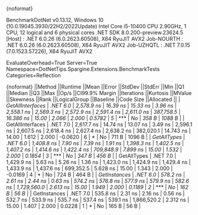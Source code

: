 {noformat}

BenchmarkDotNet v0.13.12, Windows 10 (10.0.19045.3930/22H2/2022Update)
Intel Core i5-10400 CPU 2.90GHz, 1 CPU, 12 logical and 6 physical cores
.NET SDK 8.0.200-preview.23624.5
  [Host]     : .NET 6.0.26 (6.0.2623.60508), X64 RyuJIT AVX2
  Job-NOURTH : .NET 6.0.26 (6.0.2623.60508), X64 RyuJIT AVX2
  Job-UZHQTL : .NET 7.0.15 (7.0.1523.57226), X64 RyuJIT AVX2

EvaluateOverhead=True  Server=True  Namespace=DotNetTips.Spargine.Extensions.BenchmarkTests  
Categories=Reflection  

{noformat}
||Method           ||Runtime  ||Mean       ||Error    ||StdDev   ||StdErr  ||Min        ||Q1         ||Median     ||Q3         ||Max        ||Op/s        ||CI99.9% Margin ||Iterations ||Kurtosis ||MValue ||Skewness ||Rank ||LogicalGroup ||Baseline ||Code Size ||Allocated ||
| *GetAllInterfaces* | *.NET 6.0* | *2,578.9 ns* | *16.39 ns* | *15.33 ns* | *3.96 ns* | *2,558.1 ns* | *2,569.3 ns* | *2,572.9 ns* | *2,591.4 ns* | *2,611.0 ns* |   *387,758.5* |      *16.386 ns* |      *15.00* |    *2.066* |  *2.000* |   *0.5782* |    *5* | ***            | *No*       |     *358 B* |    *1088 B* |
| GetAllInterfaces | .NET 7.0 | 2,617.7 ns | 14.74 ns | 13.07 ns | 3.49 ns | 2,596.1 ns | 2,607.5 ns | 2,618.4 ns | 2,627.4 ns | 2,638.2 ns |   382,020.1 |      14.743 ns |      14.00 |    1.612 |  2.000 |  -0.0620 |    6 | *            | No       |     711 B |    1096 B |
| *GetAllTypes*      | *.NET 6.0* | *1,408.8 ns* |  *7.90 ns* |  *7.39 ns* | *1.91 ns* | *1,398.3 ns* | *1,402.5 ns* | *1,407.2 ns* | *1,414.6 ns* | *1,422.4 ns* |   *709,848.9* |       *7.899 ns* |      *15.00* |    *1.532* |  *2.000* |   *0.1854* |    *3* | ***            | *No*       |     *347 B* |     *456 B* |
| GetAllTypes      | .NET 7.0 | 1,429.9 ns |  5.63 ns |  5.26 ns | 1.36 ns | 1,423.0 ns | 1,424.9 ns | 1,429.4 ns | 1,433.9 ns | 1,437.6 ns |   699,352.5 |       5.628 ns |      15.00 |    1.343 |  2.000 |  -0.0169 |    4 | *            | No       |     724 B |     464 B |
| *GetInstances*     | *.NET 6.0* |   *578.2 ns* |  *2.61 ns* |  *2.44 ns* | *0.63 ns* |   *574.2 ns* |   *576.8 ns* |   *577.9 ns* |   *579.9 ns* |   *582.6 ns* | *1,729,560.0* |       *2.613 ns* |      *15.00* |    *1.949* |  *2.000* |   *0.1189* |    *2* | ***            | *No*       |     *162 B* |      *56 B* |
| GetInstances     | .NET 7.0 |   535.8 ns |  2.31 ns |  2.16 ns | 0.56 ns |   532.7 ns |   533.9 ns |   535.7 ns |   537.4 ns |   539.1 ns | 1,866,520.2 |       2.312 ns |      15.00 |    1.407 |  2.000 |   0.0228 |    1 | *            | No       |     165 B |      56 B |
